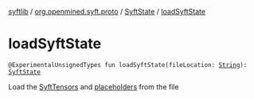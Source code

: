 [syftlib](../../index.md) / [org.openmined.syft.proto](../index.md) / [SyftState](index.md) / [loadSyftState](./load-syft-state.md)

# loadSyftState

`@ExperimentalUnsignedTypes fun loadSyftState(fileLocation: `[`String`](https://kotlinlang.org/api/latest/jvm/stdlib/kotlin/-string/index.html)`): `[`SyftState`](index.md)

Load the [SyftTensors](../-syft-tensor/index.md) and [placeholders](../-placeholder/index.md) from the file

